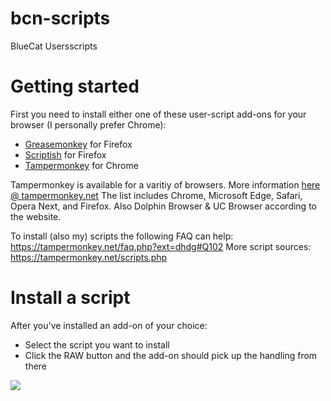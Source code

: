 # bcn-scripts
BlueCat Usersscripts

Getting started
===============

First you need to install either one of these user-script add-ons for your browser (I personally prefer Chrome):

* <a href="https://addons.mozilla.org/en-US/firefox/addon/greasemonkey/">Greasemonkey</a> for Firefox
* <a href="https://addons.mozilla.org/en-US/firefox/addon/scriptish/">Scriptish</a> for Firefox
* <a href="https://chrome.google.com/webstore/detail/tampermonkey/dhdgffkkebhmkfjojejmpbldmpobfkfo?hl=en-US">Tampermonkey</a> for Chrome

Tampermonkey is available for a varitiy of browsers. More information <a href="https://tampermonkey.net/">here @ tampermonkey.net</a>
The list includes Chrome, Microsoft Edge, Safari, Opera Next, and Firefox. Also Dolphin Browser & UC Browser according to the website.

To install (also my) scripts the following FAQ can help: https://tampermonkey.net/faq.php?ext=dhdg#Q102
More script sources: https://tampermonkey.net/scripts.php

Install a script
================

After you've installed an add-on of your choice:
* Select the script you want to install
* Click the RAW button and the add-on should pick up the handling from there

<a href="http://abload.de/image.php?img=2018-02-22_12-01-11-b7uks3.jpg"><img src="https://abload.de/img/2018-02-22_12-01-11-b7uks3.jpg" /></a>
